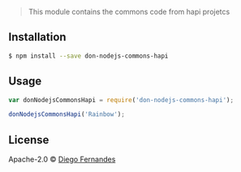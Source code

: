 > This module contains the commons code from hapi projetcs

## Installation

```sh
$ npm install --save don-nodejs-commons-hapi
```

## Usage

```js
var donNodejsCommonsHapi = require('don-nodejs-commons-hapi');

donNodejsCommonsHapi('Rainbow');
```
## License

Apache-2.0 © [Diego Fernandes]()
